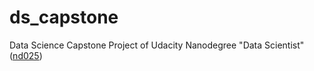 # ds_capstone
Data Science Capstone Project of Udacity Nanodegree "Data Scientist" ([nd025](https://www.udacity.com/enrollment/nd025))
